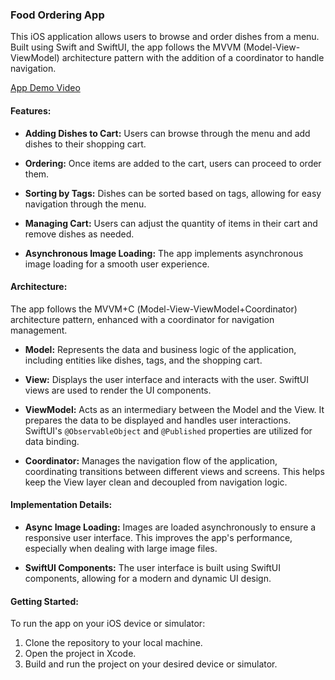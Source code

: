 ### Food Ordering App

This iOS application allows users to browse and order dishes from a menu. Built using Swift and SwiftUI, the app follows the MVVM (Model-View-ViewModel) architecture pattern with the addition of a coordinator to handle navigation.

[App Demo Video](https://drive.google.com/file/d/1TzpfLgOpdldTcgn6qaYeUIJqb8VMfXjt/view?usp=sharing)

#### Features:

- **Adding Dishes to Cart:** Users can browse through the menu and add dishes to their shopping cart.

- **Ordering:** Once items are added to the cart, users can proceed to order them.

- **Sorting by Tags:** Dishes can be sorted based on tags, allowing for easy navigation through the menu.

- **Managing Cart:** Users can adjust the quantity of items in their cart and remove dishes as needed.

- **Asynchronous Image Loading:** The app implements asynchronous image loading for a smooth user experience.

#### Architecture:

The app follows the MVVM+С (Model-View-ViewModel+Coordinator) architecture pattern, enhanced with a coordinator for navigation management.

- **Model:** Represents the data and business logic of the application, including entities like dishes, tags, and the shopping cart.

- **View:** Displays the user interface and interacts with the user. SwiftUI views are used to render the UI components.

- **ViewModel:** Acts as an intermediary between the Model and the View. It prepares the data to be displayed and handles user interactions. SwiftUI's `@ObservableObject` and `@Published` properties are utilized for data binding.

- **Coordinator:** Manages the navigation flow of the application, coordinating transitions between different views and screens. This helps keep the View layer clean and decoupled from navigation logic.

#### Implementation Details:

- **Async Image Loading:** Images are loaded asynchronously to ensure a responsive user interface. This improves the app's performance, especially when dealing with large image files.

- **SwiftUI Components:** The user interface is built using SwiftUI components, allowing for a modern and dynamic UI design.

#### Getting Started:

To run the app on your iOS device or simulator:

1. Clone the repository to your local machine.
2. Open the project in Xcode.
3. Build and run the project on your desired device or simulator.
